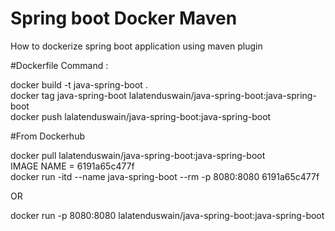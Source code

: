 # Spring boot Docker Maven
How to dockerize spring boot application using maven plugin


#Dockerfile Command :<br>


docker build -t java-spring-boot .<br>
docker tag java-spring-boot lalatenduswain/java-spring-boot:java-spring-boot<br>
docker push  lalatenduswain/java-spring-boot:java-spring-boot<br>


#From Dockerhub

docker pull lalatenduswain/java-spring-boot:java-spring-boot<br>
IMAGE NAME = 6191a65c477f<br>
docker run -itd --name java-spring-boot --rm -p 8080:8080 6191a65c477f<br>

OR

docker run -p 8080:8080 lalatenduswain/java-spring-boot:java-spring-boot<br>
